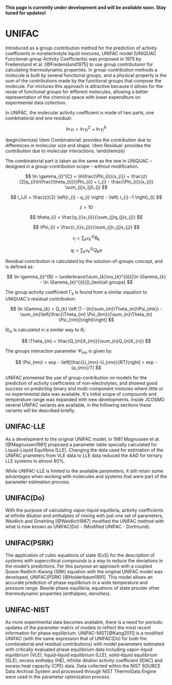 **This page is currently under development and will be available soon. Stay tuned for updates!**

# UNIFAC
Introduced as a group-contribution method for the prediction of activity coefficients in nonelectrolyte liquid mixtures, UNIFAC model (UNIQUAC Functional-group Activity Coefficients) was proposed in 1975 by Fredenslund et al. [@Fredenslund1975] to use group contributuion for calculating thermodynamic properties. In group-contribution methods a molecule is built by several functional groups, and a physical property is the sum of the contributions made by the functional groups that compose the molecule. For mixtures this approach is attractive because it allows for the reuse of functional groups for different molecules, allowing a better representation of the chemical space with lower expenditure on experimental data collection. 

In UNIFAC, the molecular activity coefficient is made of two parts, one combinatorial and one residual:

$$  
  \ln \gamma_{i} = \ln \gamma_{i}^{C} + \ln \gamma_{i}^{R}
$$


\begin{itemize}
    \item Combinatorial: provides the contribution due to differences in molecular size and shape.
    \item Residual: provides the contribution due to molecular interactions.
\end{itemize}

The combinatorial part is taken as the same as the one in UNIQUAC – designed in a group-contribution scope – without modification.

$$
    \ln \gamma_{i}^{C} = \ln\frac{\Phi_{i}}{x_{i}} + \frac{z}{2}q_{i}\ln\frac{\theta_{i}}{\Phi_{i}} + l_{i} - \frac{\Phi_{i}}{x_{i}} \sum_{j}x_{j}l_{j}
$$

$$
    l_{J} = \frac{z}{2} \left(r_{i} - q_{i} \right) - \left( r_{i} -1 \right)_{i}
$$

$$
    z = 10
$$

$$
    \theta_{i} = \frac{q_{i}x_{i}}{\sum_{j}q_{j}x_{j}}
$$

$$
    \Phi_{i} = \frac{r_{i}x_{i}}{\sum_{j}r_{j}x_{j}}
$$

$$
    r_{i} = \sum_{k} \nu_{k}^{(i)} R_{k}
$$

$$
     {q_{i} = \sum_{k}\nu_{k}^{(i)} Q_{k} {a}}
$$

Residual contribution is calculated by the solution-of-groups concept, and is defined as:

$$
    \ln \gamma_{i}^{R} = \underbrace{\sum_{k}\nu_{k}^{(i)}[\ln \Gamma_{k} - \ln \Gamma_{k}^{(i)}]}_\text{all groups}
$$

The group activity coefficient $\Gamma_{k}$ is found from a similar equation to UNIQUAC's residual contribution:

$$
   \ln \Gamma_{k} = Q_{k} \left [1 - \ln(\sum_{m}\Theta_{m}\Psi_{mk}) - \sum_{m}\left(\frac{\Theta_{m} \Psi_{km}}{\sum_{n}\Theta_{n} \Psi_{nm}}\right)\right]
$$

$\Theta_{m}$ is calculated in a similar way to $\theta_{i}$:

$$
    \Theta_{m} = \frac{Q_{m}X_{m}}{\sum_{n}Q_{n}X_{n}}
$$

The groups interaction parameter $\Psi_{mn}$ is given by:

$$
    \Psi_{mn} = exp - \left[\frac{U_{mn}-U_{nm}}{RT}\right] = exp - (a_{mn}/T)
$$

UNIFAC pioneered the use of group-contribution on models for the prediction of activity coefficients of non-electrolytes, and showed good success on predicting binary and multi-component mixtures where little or no experimental data was available. It's initial scope of compounds and temperature range was expanded with new developments. Inside JCOSMO several UNIFAC variants are available, in the following sections these variants will be described briefly.

## UNIFAC-LLE
As a development to the original UNIFAC model, in 1981 Magnussen et al.[@Magnussen1981] proposed a parameter table specially calculated for Liquid-Liquid Equilibira (LLE). Changing the data used for estimation of the UNIFAC prameters from VLE data to LLE data reduced the AAD for ternary LLE systems in almost 80\%.

While UNIFAC-LLE is limited to the available parameters, it still retain some advantages when working with molecules and systems that were part of the parameter estimation process.

## UNIFAC(Do)
With the purpose of calculating vapor-liquid equilibria, activity coefficients at infinite dilution and enthalpies of mixing with just one set of parameters, Weidlich and Gmehling [@Weidlich1987] modified the UNIFAC method with what is now known as UNIFAC(Do) - (Modified UNIFAC - Dortmund).

## UNIFAC(PSRK)
The application of cubic equations of state (EoS) for the description of systems with supercritical compounds is a way to reduce the deviations in the model’s predictions. For this purpose an approach with a coupled  Soave-Redlich-Kwong (SRK) equation with the original UNIFAC model was developed, UNIFAC(PSRK) [@Holderbaum1991]. This model allows an accurate prediction of phase equilibrium in a wide temperature and pressure range. Beside phase equilibria, equations of state provide other thermodynamic properties (enthalpies, densities). 

## UNIFAC-NIST
As more experimental data becomes available, there is a need for periodic updates of the parameter matrix of models to reflect the most recent information for phase equilibrium. UNIFAC-NIST[@Kang2011] is a modified UNIFAC (with the same expression that of UNIFAC(Do) for both the combinatorial and residual contributions) with model parameters estimated with critically evaluated phase equilibrium data including vapor–liquid equilibrium (VLE), liquid–liquid equilibrium (LLE), solid–liquid equilibrium (SLE), excess enthalpy (HE), infinite dilution activity coefficient (IDAC) and excess heat capacity (CPE) data. Data collected within the NIST SOURCE Data Archival System and processed through NIST ThermoData Engine were used in the parameter optimization process. 
